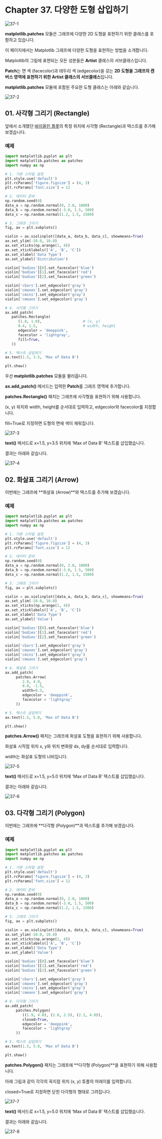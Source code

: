 # Chapter 37.  다양한 도형 삽입하기

![37-1](image/37/37-1.png)

**matplotlib.patches** 모듈은 그래프에 다양한 2D 도형을 표현하기 위한 클래스를 포함하고 있습니다.

이 페이지에서는 Matplotlib 그래프에 다양한 도형을 표현하는 방법을 소개합니다.



Matplotlib의 그림에 표현되는 모든 성분들은 **Artist** 클래스의 서브클래스입니다.

**Patch**는 면 색 (facecolor)과 테두리 색 (edgecolor)을 갖는 **2D 도형을 그래프의 캔버스 영역에 표현하기 위한 Artist 클래스의 서브클래스**입니다.

**matplotlib.patches** 모듈에 포함된 주요한 도형 클래스는 아래와 같습니다.

![37-2](image/37/37-2.png)



## 01. 사각형 그리기 (Rectangle)

앞에서 소개했던 [바이올린 플롯](https://wikidocs.net/142068)의 특정 위치에 사각형 (Rectangle)과 텍스트를 추가해 보겠습니다.

### 예제

```python
import matplotlib.pyplot as plt
import matplotlib.patches as patches
import numpy as np

# 1. 기본 스타일 설정
plt.style.use('default')
plt.rcParams['figure.figsize'] = (4, 3)
plt.rcParams['font.size'] = 12

# 2. 데이터 준비
np.random.seed(0)
data_a = np.random.normal(0, 2.0, 1000)
data_b = np.random.normal(-3.0, 1.5, 500)
data_c = np.random.normal(1.2, 1.5, 1500)

# 3. 그래프 그리기
fig, ax = plt.subplots()

violin = ax.violinplot([data_a, data_b, data_c], showmeans=True)
ax.set_ylim(-10.0, 10.0)
ax.set_xticks(np.arange(1, 4))
ax.set_xticklabels(['A', 'B', 'C'])
ax.set_xlabel('Data Type')
ax.set_ylabel('Distribution')

violin['bodies'][0].set_facecolor('blue')
violin['bodies'][1].set_facecolor('red')
violin['bodies'][2].set_facecolor('green')

violin['cbars'].set_edgecolor('gray')
violin['cmaxes'].set_edgecolor('gray')
violin['cmins'].set_edgecolor('gray')
violin['cmeans'].set_edgecolor('gray')

# 4. 사각형 그리기
ax.add_patch(
   patches.Rectangle(
      (1.8, 1.0),                   # (x, y)
      0.4, 1.5,                     # width, height
      edgecolor = 'deeppink',
      facecolor = 'lightgray',
      fill=True,
   ))

# 5. 텍스트 삽입하기
ax.text(1.5, 3.5, 'Max of Data B')

plt.show()
```

우선 **matplotlib.patches** 모듈을 불러옵니다.

**ax.add_patch()** 메서드는 입력한 **Patch**를 그래프 영역에 추가합니다.

**patches.Rectangle()** 패치는 그래프에 사각형을 표현하기 위해 사용합니다.

(x, y) 위치와 width, height를 순서대로 입력하고, edgecolor와 facecolor를 지정합니다.

fill=True로 지정하면 도형의 면에 색이 채워집니다.

![37-3](image/37/37-3.png)

**text()** 메서드로 x=1.5, y=3.5 위치에 ‘Max of Data B’ 텍스트를 삽입했습니다.

결과는 아래와 같습니다.

![37-4](image/37/37-4.png)



## 02. 화살표 그리기 (Arrow)

이번에는 그래프에 **화살표 (Arrow)**와 텍스트를 추가해 보겠습니다.

 

### 예제

```python
import matplotlib.pyplot as plt
import matplotlib.patches as patches
import numpy as np

# 1. 기본 스타일 설정
plt.style.use('default')
plt.rcParams['figure.figsize'] = (4, 3)
plt.rcParams['font.size'] = 12

# 2. 데이터 준비
np.random.seed(0)
data_a = np.random.normal(0, 2.0, 1000)
data_b = np.random.normal(-3.0, 1.5, 500)
data_c = np.random.normal(1.2, 1.5, 1500)

# 3. 그래프 그리기
fig, ax = plt.subplots()

violin = ax.violinplot([data_a, data_b, data_c], showmeans=True)
ax.set_ylim(-10.0, 10.0)
ax.set_xticks(np.arange(1, 4))
ax.set_xticklabels(['A', 'B', 'C'])
ax.set_xlabel('Data Type')
ax.set_ylabel('Value')

violin['bodies'][0].set_facecolor('blue')
violin['bodies'][1].set_facecolor('red')
violin['bodies'][2].set_facecolor('green')

violin['cbars'].set_edgecolor('gray')
violin['cmaxes'].set_edgecolor('gray')
violin['cmins'].set_edgecolor('gray')
violin['cmeans'].set_edgecolor('gray')

# 4. 화살표 그리기
ax.add_patch(
     patches.Arrow(
        2.0, 4.0,
        0.0, -1.5,
        width=0.3,
        edgecolor = 'deeppink',
        facecolor = 'lightgray'
     ))

# 5. 텍스트 삽입하기
ax.text(1.5, 5.0, 'Max of Data B')

plt.show()
```

**patches.Arrow()** 패치는 그래프에 화살표 도형을 표현하기 위해 사용합니다.

화살표 시작점 위치 x, y와 위치 변화량 dx, dy를 순서대로 입력합니다.

width는 화살표 도형의 너비입니다.

![37-5](image/37/37-5.png)

**text()** 메서드로 x=1.5, y=5.0 위치에 ‘Max of Data B’ 텍스트를 삽입했습니다.

결과는 아래와 같습니다.

![37-6](image/37/37-6.png)



## 03. 다각형 그리기 (Polygon)

이번에는 그래프에 **다각형 (Polygon)**과 텍스트를 추가해 보겠습니다.



### 예제

```python
import matplotlib.pyplot as plt
import matplotlib.patches as patches
import numpy as np

# 1. 기본 스타일 설정
plt.style.use('default')
plt.rcParams['figure.figsize'] = (4, 3)
plt.rcParams['font.size'] = 12

# 2. 데이터 준비
np.random.seed(0)
data_a = np.random.normal(0, 2.0, 1000)
data_b = np.random.normal(-3.0, 1.5, 500)
data_c = np.random.normal(1.2, 1.5, 1500)

# 3. 그래프 그리기
fig, ax = plt.subplots()

violin = ax.violinplot([data_a, data_b, data_c], showmeans=True)
ax.set_ylim(-10.0, 10.0)
ax.set_xticks(np.arange(1, 4))
ax.set_xticklabels(['A', 'B', 'C'])
ax.set_xlabel('Data Type')
ax.set_ylabel('Value')

violin['bodies'][0].set_facecolor('blue')
violin['bodies'][1].set_facecolor('red')
violin['bodies'][2].set_facecolor('green')

violin['cbars'].set_edgecolor('gray')
violin['cmaxes'].set_edgecolor('gray')
violin['cmins'].set_edgecolor('gray')
violin['cmeans'].set_edgecolor('gray')

# 4. 다각형 그리기
ax.add_patch(
     patches.Polygon(
        ((1.9, 4.0), (2.0, 2.5), (2.1, 4.0)),
        closed=True,
        edgecolor = 'deeppink',
        facecolor = 'lightgray'
     ))

# 5. 텍스트 삽입하기
ax.text(1.5, 5.0, 'Max of Data B')

plt.show()
```

**patches.Polygon()** 패치는 그래프에 **다각형 (Polygon)**을 표현하기 위해 사용합니다.

아래 그림과 같이 각각의 꼭지점 위치 (x, y) 튜플의 어레이를 입력합니다.

closed=True로 지정하면 닫힌 다각형의 형태로 그려집니다.

![37-7](image/37/37-7.png)

**text()** 메서드로 x=1.5, y=5.0 위치에 ‘Max of Data B’ 텍스트를 삽입했습니다.

결과는 아래와 같습니다.

 ![37-8](image/37/37-8.png)

